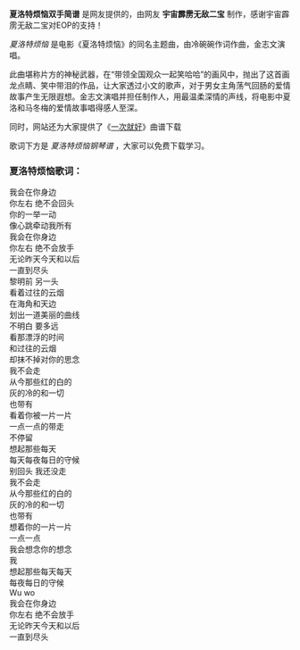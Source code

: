 

**夏洛特烦恼双手简谱** 是网友提供的，由网友 **宇宙霹雳无敌二宝** 制作，感谢宇宙霹雳无敌二宝对EOP的支持！

_夏洛特烦恼_ 是电影《夏洛特烦恼》的同名主题曲，由冷碗碗作词作曲，金志文演唱。

此曲堪称片方的神秘武器，在“带领全国观众一起笑哈哈”的画风中，抛出了这首画龙点睛、笑中带泪的作品，让大家透过小文的歌声，对于男女主角荡气回肠的爱情故事产生无限遐想。金志文演唱并担任制作人，用最温柔深情的声线，将电影中夏洛和马冬梅的爱情故事唱得感人至深。

同时，网站还为大家提供了《[一次就好](Music-6493-一次就好-夏洛特烦恼插曲.html "一次就好")》曲谱下载

歌词下方是 _夏洛特烦恼钢琴谱_ ，大家可以免费下载学习。

### 夏洛特烦恼歌词：

我会在你身边  
你左右 绝不会回头  
你的一举一动  
像心跳牵动我所有  
我会在你身边  
你左右 绝不会放手  
无论昨天今天和以后  
一直到尽头  
黎明前 另一头  
看着过往的云烟  
在海角和天边  
划出一道美丽的曲线  
不明白 要多远  
看那漂浮的时间  
和过往的云烟  
却抹不掉对你的思念  
我不会走  
从今那些红的白的  
灰的冷的和一切  
也带有  
看着你被一片一片  
一点一点的带走  
不停留  
想起那些每天  
每天每夜每日的守候  
别回头 我还没走  
我不会走  
从今那些红的白的  
灰的冷的和一切  
也带有  
想着你的一片一片  
一点一点  
我会想念你的想念  
我  
想起那些每天每天  
每夜每日的守候  
Wu wo  
我会在你身边  
你左右 绝不会放手  
无论昨天今天和以后  
一直到尽头

